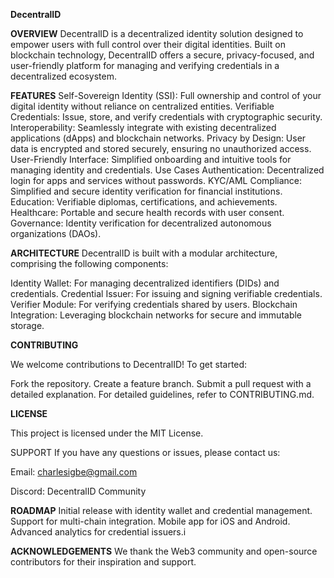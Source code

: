 **DecentralID**

**OVERVIEW**
DecentralID is a decentralized identity solution designed to empower users with full control over their digital identities. Built on blockchain technology, DecentralID offers a secure, privacy-focused, and user-friendly platform for managing and verifying credentials in a decentralized ecosystem.

**FEATURES**
Self-Sovereign Identity (SSI): Full ownership and control of your digital identity without reliance on centralized entities.
Verifiable Credentials: Issue, store, and verify credentials with cryptographic security.
Interoperability: Seamlessly integrate with existing decentralized applications (dApps) and blockchain networks.
Privacy by Design: User data is encrypted and stored securely, ensuring no unauthorized access.
User-Friendly Interface: Simplified onboarding and intuitive tools for managing identity and credentials.
Use Cases
Authentication: Decentralized login for apps and services without passwords.
KYC/AML Compliance: Simplified and secure identity verification for financial institutions.
Education: Verifiable diplomas, certifications, and achievements.
Healthcare: Portable and secure health records with user consent.
Governance: Identity verification for decentralized autonomous organizations (DAOs).

**ARCHITECTURE**
DecentralID is built with a modular architecture, comprising the following components:

Identity Wallet: For managing decentralized identifiers (DIDs) and credentials.
Credential Issuer: For issuing and signing verifiable credentials.
Verifier Module: For verifying credentials shared by users.
Blockchain Integration: Leveraging blockchain networks for secure and immutable storage.

**CONTRIBUTING**

We welcome contributions to DecentralID! To get started:

Fork the repository.
Create a feature branch.
Submit a pull request with a detailed explanation.
For detailed guidelines, refer to CONTRIBUTING.md.

**LICENSE**

This project is licensed under the MIT License.

SUPPORT
If you have any questions or issues, please contact us:

Email: charlesigbe@gmail.com

Discord: DecentralID Community

**ROADMAP**
 Initial release with identity wallet and credential management.
 Support for multi-chain integration.
 Mobile app for iOS and Android.
 Advanced analytics for credential issuers.i

**ACKNOWLEDGEMENTS**
We thank the Web3 community and open-source contributors for their inspiration and support.
